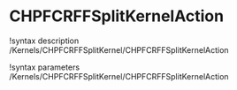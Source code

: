 <!-- MOOSE Documentation Stub: Remove this when content is added. -->

# CHPFCRFFSplitKernelAction

!syntax description /Kernels/CHPFCRFFSplitKernel/CHPFCRFFSplitKernelAction

!syntax parameters /Kernels/CHPFCRFFSplitKernel/CHPFCRFFSplitKernelAction
